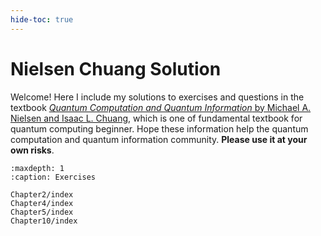 ```yaml
---
hide-toc: true
---
```


# Nielsen Chuang Solution

Welcome! Here I include my solutions to exercises and questions in the textbook <u>*Quantum Computation and Quantum Information* by Michael A. Nielsen and Isaac L. Chuang</u>, which is one of fundamental textbook for quantum computing beginner. Hope these information help the quantum computation and quantum information community. **Please use it at your own risks**. 

```{toctree}
:maxdepth: 1
:caption: Exercises

Chapter2/index
Chapter4/index
Chapter5/index
Chapter10/index
```